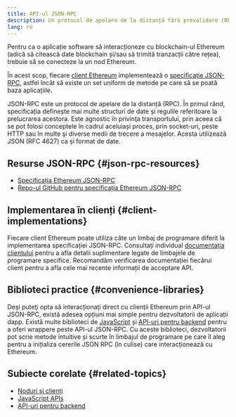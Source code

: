 ```yaml
---
title: API-ul JSON-RPC
description: Un protocol de apelare de la distanță fără prevalidare (RPC) pentru clienții Ethereum.
lang: ro
---
```


Pentru ca o aplicație software să interacționeze cu blockchain-ul Ethereum (adică să citească date blockchain și/sau să trimită tranzacții către rețea), trebuie să se conecteze la un nod Ethereum.

În acest scop, fiecare [client Ethereum](/developers/docs/nodes-and-clients/#execution-clients) implementează o [specificație JSON-RPC](http://www.jsonrpc.org/specification), astfel încât să existe un set uniform de metode pe care să se poată baza aplicațiile.

JSON-RPC este un protocol de apelare de la distanță (RPC). În primul rând, specificația definește mai multe structuri de date și regulile referitoare la prelucrarea acestora. Este agnostic în privinţa transportului, prin aceea că se pot folosi conceptele în cadrul aceluiași proces, prin socket-uri, peste HTTP sau în multe şi diverse medii de trecere a mesajelor. Acesta utilizează JSON (RFC 4627) ca și format de date.

## Resurse JSON-RPC \{#json-rpc-resources}

- [Specificația Ethereum JSON-RPC](https://playground.open-rpc.org/?schemaUrl=https://raw.githubusercontent.com/ethereum/eth1.0-apis/assembled-spec/openrpc.json&uiSchema[appBar][ui:splitView]=true&uiSchema[appBar][ui:input]=false&uiSchema[appBar][ui:examplesDropdown]=false)
- [Repo-ul GitHub pentru specificația Ethereum JSON-RPC](https://github.com/ethereum/eth1.0-apis)

## Implementarea în clienți \{#client-implementations}

Fiecare client Ethereum poate utiliza câte un limbaj de programare diferit la implementarea specificației JSON-RPC. Consultați individual [documentația clientului](/developers/docs/nodes-and-clients/#execution-clients) pentru a afla detalii suplimentare legate de limbajele de programare specifice. Recomandăm verificarea documentației fiecărui client pentru a afla cele mai recente informații de acceptare API.

## Biblioteci practice \{#convenience-libraries}

Deși puteţi opta să interacționaţi direct cu clienții Ethereum prin API-ul JSON-RPC, există adesea opțiuni mai simple pentru dezvoltatorii de aplicații dapp. Există multe biblioteci de [JavaScript](/developers/docs/apis/javascript/#available-libraries) și [API-uri pentru backend](/developers/docs/apis/backend/#available-libraries) pentru a oferi wrappere peste API-ul JSON-RPC. Cu aceste biblioteci, dezvoltatorii pot scrie metode intuitive și scurte în limbajul de programare pe care îl aleg pentru a inițializa cererile JSON RPC (în culise) care interacționează cu Ethereum.

## Subiecte corelate \{#related-topics}

- [Noduri și clienți](/developers/docs/nodes-and-clients/)
- [JavaScript APIs](/developers/docs/apis/javascript/)
- [API-uri pentru backend](/developers/docs/apis/backend/)
